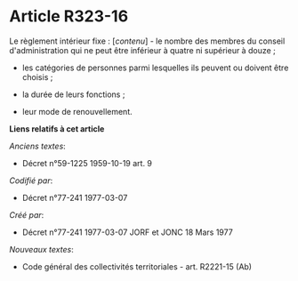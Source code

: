 # Article R323-16

Le règlement intérieur fixe : [*contenu*]        - le nombre des membres du conseil d'administration qui ne peut être
inférieur à quatre ni supérieur à douze ;

- les catégories de personnes parmi lesquelles ils peuvent ou doivent être choisis ;

- la durée de leurs fonctions ;

- leur mode de renouvellement.

**Liens relatifs à cet article**

_Anciens textes_:

  - Décret n°59-1225 1959-10-19 art. 9

_Codifié par_:

  - Décret n°77-241 1977-03-07

_Créé par_:

  - Décret n°77-241 1977-03-07 JORF et JONC 18 Mars 1977

_Nouveaux textes_:

  - Code général des collectivités territoriales - art. R2221-15 (Ab)
